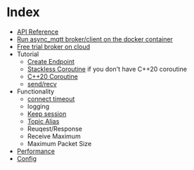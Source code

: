# Index
- [API Reference](https://redboltz.github.io/async_mqtt/)
- [Run async_mqtt broker/client on the docker container](container.md)
- [Free trial broker on cloud](trial.md)
- Tutorial
  - [Create Endpoint](tutorial/create_endpoint.md)
  - [Stackless Coroutine](tutorial/sl_coro.md) if you don't have C++20 coroutine
  - [C++20 Coroutine](tutorial/cpp20_coro.md)
  - [send/recv](tutorial/send_recv.md)
- Functionality
  - [connect timeout](functionality/connect_timeout.md)
  - logging
  - [Keep session](functionality/keep_session.md)
  - [Topic Alias](functionality/topic_alias.md)
  - Reuqest/Response
  - Receive Maximum
  - Maximum Packet Size
- [Performance](performance.md)
- [Config](config.md)
